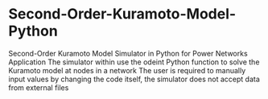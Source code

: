 # Second-Order-Kuramoto-Model-Python
Second-Order Kuramoto Model Simulator in Python for Power Networks Application
The simulator within use the odeint Python function to solve the Kuramoto model at nodes in a network
The user is required to manually input values by changing the code itself, the simulator does not accept data from external files
